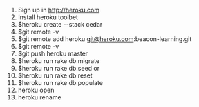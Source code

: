 1. Sign up in http://heroku.com 
1. Install heroku toolbet
1. $heroku create --stack cedar
1. $git remote -v
1. $git remote add heroku git@heroku.com:beacon-learning.git
1. $git remote -v
1. $git push heroku master
1. $heroku run rake db:migrate
1. $heroku run rake db:seed
             or
1. $heroku run rake db:reset
1. $heroku run rake db:populate
1. heroku open
1. heroku rename <Your app name >